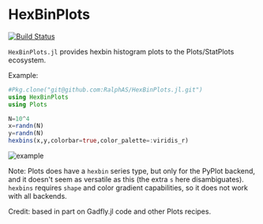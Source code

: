 # HexBinPlots

[![Build Status](https://travis-ci.org/RalphAS/HexBinPlots.jl.svg?branch=master)](https://travis-ci.org/RalphAS/HexBinPlots.jl)

`HexBinPlots.jl` provides hexbin histogram plots to the Plots/StatPlots ecosystem.

Example:

```julia
#Pkg.clone("git@github.com:RalphAS/HexBinPlots.jl.git")
using HexBinPlots
using Plots

N=10^4
x=randn(N)
y=randn(N)
hexbins(x,y,colorbar=true,color_palette=:viridis_r)
```

![example](https://user-images.githubusercontent.com/18298838/43689358-345450fa-98c7-11e8-86cc-6aad328fedf1.png)

Note: Plots does have a `hexbin` series type, but only for the PyPlot backend,
and it doesn't seem as versatile as this (the extra `s` here disambiguates).
`hexbins` requires `shape` and color gradient capabilities, so it
does not work with all backends.

Credit: based in part on Gadfly.jl code and other Plots recipes.
